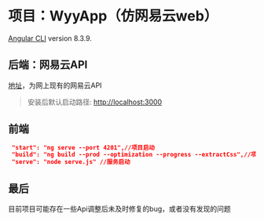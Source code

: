 # 项目：WyyApp（仿网易云web）

[Angular CLI](https://github.com/angular/angular-cli) version 8.3.9.

## 后端：网易云API

[地址](https://binaryify.github.io/NeteaseCloudMusicApi/#/)，为网上现有的网易云API

> 安装后默认启动路径: <http://localhost:3000>

## 前端

``` json
 "start": "ng serve --port 4201",//项目启动
 "build": "ng build --prod --optimization --progress --extractCss",//项目构建
 "serve": "node serve.js" //服务启动
```

## 最后

目前项目可能存在一些Api调整后未及时修复的bug，或者没有发现的问题
